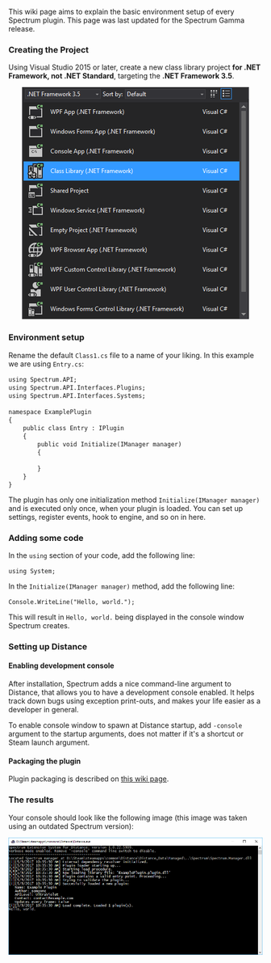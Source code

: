This wiki page aims to explain the basic environment setup of every Spectrum plugin. This page was last updated for the Spectrum Gamma release.

### Creating the Project
Using Visual Studio 2015 or later, create a new class library project **for .NET Framework, not .NET Standard**, targeting the **.NET Framework 3.5**.   
<p align="center"><img src="https://github.com/Ciastex/Spectrum/blob/master/Spectrum.Branding/Wiki/PluginCreation/TheBasics/ProjectSetup.png"></img></p>

### Environment setup
Rename the default `Class1.cs` file to a name of your liking. In this example we are using `Entry.cs`:
```CSharp
using Spectrum.API;
using Spectrum.API.Interfaces.Plugins;
using Spectrum.API.Interfaces.Systems;

namespace ExamplePlugin
{
    public class Entry : IPlugin
    {
        public void Initialize(IManager manager)
        {

        }
    }
}
```
The plugin has only one initialization method `Initialize(IManager manager)` and is executed only once, when your plugin is loaded. You can set up settings, register events, hook to engine, and so on in here.   

### Adding some code
In the `using` section of your code, add the following line:
```CSharp
using System;
```  
In the `Initialize(IManager manager)` method, add the following line:
```CSharp
Console.WriteLine("Hello, world.");
```   
This will result in `Hello, world.` being displayed in the console window Spectrum creates.

### Setting up Distance
#### Enabling development console
After installation, Spectrum adds a nice command-line argument to Distance, that allows you to have a development console enabled. It helps track down bugs using exception print-outs, and makes your life easier as a developer in general.

To enable console window to spawn at Distance startup, add `-console` argument to the startup arguments, does not matter if it's a shortcut or Steam launch argument.

#### Packaging the plugin
Plugin packaging is described on [this wiki page](Packaging-a-plugin).

### The results
Your console should look like the following image (this image was taken using an outdated Spectrum version):   
<p align="center"><img src="https://github.com/Ciastex/Spectrum/blob/master/Spectrum.Branding/Wiki/PluginCreation/TheBasics/ConsoleResult.png"></img></p>